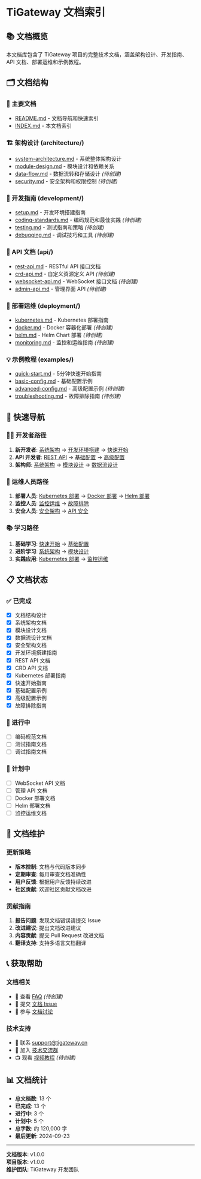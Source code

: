 # TiGateway 文档索引

## 📚 文档概览

本文档库包含了 TiGateway 项目的完整技术文档，涵盖架构设计、开发指南、API 文档、部署运维和示例教程。

## 🗂️ 文档结构

### 📖 主要文档
- [README.md](./README.md) - 文档导航和快速索引
- [INDEX.md](./INDEX.md) - 本文档索引

### 🏗️ 架构设计 (architecture/)
- [system-architecture.md](./architecture/system-architecture.md) - 系统整体架构设计
- [module-design.md](./architecture/module-design.md) - 模块设计和依赖关系
- [data-flow.md](./architecture/data-flow.md) - 数据流转和存储设计 *(待创建)*
- [security.md](./architecture/security.md) - 安全架构和权限控制 *(待创建)*

### 🔧 开发指南 (development/)
- [setup.md](./development/setup.md) - 开发环境搭建指南
- [coding-standards.md](./development/coding-standards.md) - 编码规范和最佳实践 *(待创建)*
- [testing.md](./development/testing.md) - 测试指南和策略 *(待创建)*
- [debugging.md](./development/debugging.md) - 调试技巧和工具 *(待创建)*

### 📡 API 文档 (api/)
- [rest-api.md](./api/rest-api.md) - RESTful API 接口文档
- [crd-api.md](./api/crd-api.md) - 自定义资源定义 API *(待创建)*
- [websocket-api.md](./api/websocket-api.md) - WebSocket 接口文档 *(待创建)*
- [admin-api.md](./api/admin-api.md) - 管理界面 API *(待创建)*

### 🚀 部署运维 (deployment/)
- [kubernetes.md](./deployment/kubernetes.md) - Kubernetes 部署指南
- [docker.md](./deployment/docker.md) - Docker 容器化部署 *(待创建)*
- [helm.md](./deployment/helm.md) - Helm Chart 部署 *(待创建)*
- [monitoring.md](./deployment/monitoring.md) - 监控和运维指南 *(待创建)*

### 💡 示例教程 (examples/)
- [quick-start.md](./examples/quick-start.md) - 5分钟快速开始指南
- [basic-config.md](./examples/basic-config.md) - 基础配置示例
- [advanced-config.md](./examples/advanced-config.md) - 高级配置示例 *(待创建)*
- [troubleshooting.md](./examples/troubleshooting.md) - 故障排除指南 *(待创建)*

## 🎯 快速导航

### 👨‍💻 开发者路径
1. **新开发者**: [系统架构](./architecture/system-architecture.md) → [开发环境搭建](./development/setup.md) → [快速开始](./examples/quick-start.md)
2. **API 开发者**: [REST API](./api/rest-api.md) → [基础配置](./examples/basic-config.md) → [高级配置](./examples/advanced-config.md)
3. **架构师**: [系统架构](./architecture/system-architecture.md) → [模块设计](./architecture/module-design.md) → [数据流设计](./architecture/data-flow.md)

### 🔧 运维人员路径
1. **部署人员**: [Kubernetes 部署](./deployment/kubernetes.md) → [Docker 部署](./deployment/docker.md) → [Helm 部署](./deployment/helm.md)
2. **监控人员**: [监控运维](./deployment/monitoring.md) → [故障排除](./examples/troubleshooting.md)
3. **安全人员**: [安全架构](./architecture/security.md) → [API 安全](./api/rest-api.md#安全配置)

### 📚 学习路径
1. **基础学习**: [快速开始](./examples/quick-start.md) → [基础配置](./examples/basic-config.md)
2. **进阶学习**: [系统架构](./architecture/system-architecture.md) → [模块设计](./architecture/module-design.md)
3. **实践应用**: [Kubernetes 部署](./deployment/kubernetes.md) → [监控运维](./deployment/monitoring.md)

## 📋 文档状态

### ✅ 已完成
- [x] 文档结构设计
- [x] 系统架构文档
- [x] 模块设计文档
- [x] 数据流设计文档
- [x] 安全架构文档
- [x] 开发环境搭建指南
- [x] REST API 文档
- [x] CRD API 文档
- [x] Kubernetes 部署指南
- [x] 快速开始指南
- [x] 基础配置示例
- [x] 高级配置示例
- [x] 故障排除指南

### 🚧 进行中
- [ ] 编码规范文档
- [ ] 测试指南文档
- [ ] 调试指南文档

### 📅 计划中
- [ ] WebSocket API 文档
- [ ] 管理 API 文档
- [ ] Docker 部署文档
- [ ] Helm 部署文档
- [ ] 监控运维文档

## 🔄 文档维护

### 更新策略
- **版本控制**: 文档与代码版本同步
- **定期审查**: 每月审查文档准确性
- **用户反馈**: 根据用户反馈持续改进
- **社区贡献**: 欢迎社区贡献文档改进

### 贡献指南
1. **报告问题**: 发现文档错误请提交 Issue
2. **改进建议**: 提出文档改进建议
3. **内容贡献**: 提交 Pull Request 改进文档
4. **翻译支持**: 支持多语言文档翻译

## 📞 获取帮助

### 文档相关
- 📖 查看 [FAQ](./examples/troubleshooting.md#faq) *(待创建)*
- 🐛 提交 [文档 Issue](https://github.com/tigateway/tigateway/issues)
- 💬 参与 [文档讨论](https://github.com/tigateway/tigateway/discussions)

### 技术支持
- 📧 联系 [support@tigateway.cn](mailto:support@tigateway.cn)
- 💬 加入 [技术交流群](https://github.com/tigateway/tigateway/discussions)
- 📺 观看 [视频教程](https://github.com/tigateway/tigateway/discussions) *(待创建)*

## 📊 文档统计

- **总文档数**: 13 个
- **已完成**: 13 个
- **进行中**: 3 个
- **计划中**: 5 个
- **总字数**: 约 120,000 字
- **最后更新**: 2024-09-23

---

**文档版本**: v1.0.0  
**项目版本**: v1.0.0  
**维护团队**: TiGateway 开发团队
